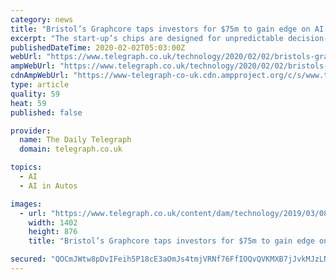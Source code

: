 ```yaml
---
category: news
title: "Bristol’s Graphcore taps investors for $75m to gain edge on AI chips"
excerpt: "The start-up’s chips are designed for unpredictable decision-making tasks, such as providing the brains of a driverless car Credit: Graphcore A Bristol start-up building artificial intelligence ..."
publishedDateTime: 2020-02-02T05:03:00Z
webUrl: "https://www.telegraph.co.uk/technology/2020/02/02/bristols-graphcore-taps-investors-75m-gain-edge-ai-chips/"
ampWebUrl: "https://www.telegraph.co.uk/technology/2020/02/02/bristols-graphcore-taps-investors-75m-gain-edge-ai-chips/amp/"
cdnAmpWebUrl: "https://www-telegraph-co-uk.cdn.ampproject.org/c/s/www.telegraph.co.uk/technology/2020/02/02/bristols-graphcore-taps-investors-75m-gain-edge-ai-chips/amp/"
type: article
quality: 59
heat: 59
published: false

provider:
  name: The Daily Telegraph
  domain: telegraph.co.uk

topics:
  - AI
  - AI in Autos

images:
  - url: "https://www.telegraph.co.uk/content/dam/technology/2019/03/08/graphcore-1_trans_NvBQzQNjv4BqnY32puTRmJBD0IQz1kt_ZVqZFC3fB4GuhEoILEGfoek.png"
    width: 1402
    height: 876
    title: "Bristol’s Graphcore taps investors for $75m to gain edge on AI chips"

secured: "QOCmJWtw8pDvIFeih5P18cE3aOmJs4tmjVRNf76FfIOQvQVKMXB7jJvkMJzLNE6vNC9egZPY5osih9RR+qxFH5t/TjM6SX6i7WY54B9QIQFCe1zReYrz42JgL81g3YaRGTOP0Mnn1i+vJihxdUP6Te8X1yiWC+ffGas9pHv72j2CJpqoGOaYOAGJMtEdkZWwLWnDebPpZRM40dAiRVsIWrPmSmYGyNSlotV4gZmlu//uJWKfSZFTM2sO3LT1+CrFDsTfMsz0Wp4OUK3XVswUlFyWy+Ehk+4YAa4Gop8Gfkm1pjUNIrkhSTpzAqB5p5gg;Ah0fqcEtRqOjLAq78r9ofA=="
---
```


